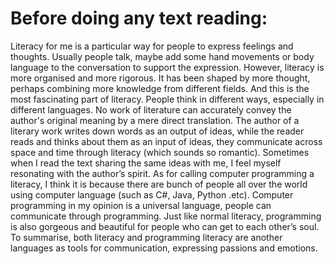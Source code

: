 # Before doing any text reading:

Literacy for me is a particular way for people to express feelings and thoughts. Usually people talk, maybe add some hand movements or body language to the conversation to support the expression. However, literacy is more organised and more rigorous. It has been shaped by more thought, perhaps combining more knowledge from different fields. And this is the most fascinating part of literacy. People think in different ways, especially in different languages. No work of literature can accurately convey the author's original meaning by a mere direct translation. The author of a literary work writes down words as an output of ideas, while the reader reads and thinks about them as an input of ideas, they communicate across space and time through literacy (which sounds so romantic). Sometimes when I read the text sharing the same ideas with me, I feel myself resonating with the author’s spirit.
As for calling computer programming a literacy, I think it is because there are bunch of people all over the world using computer language (such as C#, Java, Python .etc). Computer programming in my opinion is a universal language, people can communicate through programming. Just like normal literacy, programming is also gorgeous and beautiful for people who can get to each other’s soul. To summarise, both literacy and programming literacy are another languages as tools for communication, expressing passions and emotions.
